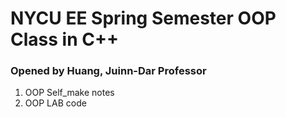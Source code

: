 # NYCU EE Spring Semester OOP Class in C++
### Opened by Huang, Juinn-Dar Professor 
1. OOP Self_make notes
2. OOP LAB code
